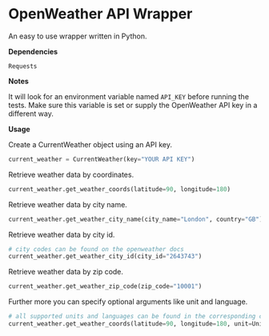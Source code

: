 # OpenWeather API Wrapper
An easy to use wrapper written in Python.

**Dependencies**
```
Requests
```

**Notes**

It will look for an environment variable named `API_KEY` before running the tests. Make sure this variable is set or supply the OpenWeather API key in a different way.

**Usage**

Create a CurrentWeather object using an API key.
```python
current_weather = CurrentWeather(key="YOUR API KEY")
```

Retrieve weather data by coordinates.
```python
current_weather.get_weather_coords(latitude=90, longitude=180)
```

Retrieve weather data by city name.
```python
current_weather.get_weather_city_name(city_name="London", country="GB")
```

Retrieve weather data by city id.
```python
# city codes can be found on the openweather docs
current_weather.get_weather_city_id(city_id="2643743")
```

Retrieve weather data by zip code.
```python
current_weather.get_weather_zip_code(zip_code="10001")
```

Further more you can specify optional arguments like unit and language.
```python
# all supported units and languages can be found in the corresponding classes
current_weather.get_weather_coords(latitude=90, longitude=180, unit=Unit.STANDARD, language=Language.ENGLISH)
```
